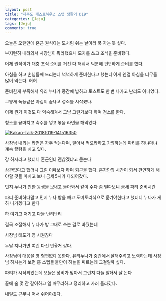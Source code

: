 ```yaml
---
layout: post
title: "제주도 게스트하우스 스텝 생활기 D19" 
categories: [Jeju]
tags: [Jeju]
comments: true
---
```


<div> 
<p>
오늘은 오랜만에 혼근 
원석이는 모처럼 쉬는 날이라 푹 자는 듯 싶다. 

부지런히 내려와서 
사장님이 뭐라했으니 모자를 쓰고 
조식을 준비했다. 

어제 원석이가 대충 조식 준비를 거진 다 해줘서 
덕분에 편안하게 준비를 했다. 

아침을 하고 손님들께 드리는데 
넉넉하게 준비한다고 했는데 
이게 왠걸 
아침을 너무들 많이 먹는다. 허허 

준비한게 부족해서 유리 누나가 중간에 밥하고 
토스트도 한 번 나가고 난리도 아니었다. 

그렇게 폭풍같은 아침이 끝나고 
청소를 시작했다. 

이제 뭔가 이것도 다 익숙해져서 
그냥 그런가보다 하며 청소를 한다. 

청소를 끝마치고 
숙주를 넣고 볶음 라면을 해먹었다. 
</p>
<a href="https://ibb.co/iqoVGL"><img src="https://preview.ibb.co/iDxPbL/Kakao-Talk-20181019-141516350.jpg" alt="Kakao-Talk-20181019-141516350" border="0"></a><br />
<p>
사장님 내외는 라면은 자주 먹는다며,
알아서 먹으라하고 가려하는데 
파티를 하냐마냐 계속 끌탕을 치고 있다. 

걍 하시라고 했더니 
혼근인데 괜찮겠냐고 묻는다 

상관없다고 했더니 그럼 이따보자 하며 퇴근을 했다. 
혼자만의 시간이 되서 편안하게 해야할 것들 마치고 보니 금세 
5시가 다되어갔다. 

민지 누나가 친한 동생을 보내고 돌아와서 
같이 수다 좀 떨다보니 금세 파티 준비시간 

파티 준비하다말고 
민지 누나 방을 빼고 도미토리식으로 옮겨야한다고 했더니
누나가 게하 나가겠다고 한다 

하 여기고 저기고 다들 난리난리 

결국 조절해서 누나가 방 그대로 쓰는 걸로 바꿨는데 

사장님 태도가 영 시원찮다 

두달 지나가면 여긴 다신 안올거 같다. 

사장님이 대응을 영 형편없이 못한다. 
유리누나가 중간에서 잘해주려고 노력하는데 
사장님 하시는거 보면 흠 
스텝들 불만이 하늘을 찌르는데 
그걸알까 싶다.

파티가 시작되었는데 
오늘은 성비가 맞아서 그런지 
다들 알아서 잘 논다 

끝에 술 몇 잔 같이하고 
일 마무리하고 정리하고 자러 올라갔다. 

내일도 근무니 어서 쉬어야겠다. 
</p>
</div>

